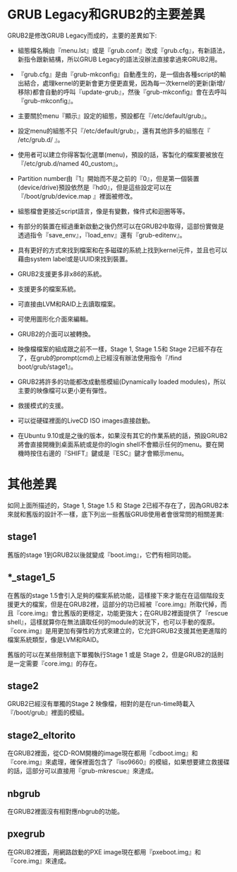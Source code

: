 # GRUB Legacy和GRUB2的主要差異

GRUB2是修改GRUB Legacy而成的，主要的差異如下:

* 組態檔名稱由『menu.lst』或是『grub.conf』改成『grub.cfg』，有新語法，新指令跟新結構，所以GRUB Legacy的語法沒辦法直接拿過來GRUB2用。

* 『grub.cfg』是由『grub-mkconfig』自動產生的，是一個由各種script的輸出結合，處理kernel的更新會更方便更直覺，因為每一次kernel的更新(新增/移除)都會自動的呼叫『update-grub』，然後『grub-mkconfig』會在去呼叫『grub-mkconfig』。

* 主要關於menu『顯示』設定的組態，預設都在『/etc/default/grub』。

* 設定menu的組態不只『/etc/default/grub』，還有其他許多的組態在『 /etc/grub.d/ 』。

* 使用者可以建立你得客製化選單(menu)，預設的話，客製化的檔案要被放在『/etc/grub.d/named 40_custom』。

* Partition number由『1』開始而不是之前的『0』，但是第一個裝置(device/drive)預設依然是『hd0』，但是這些設定可以在『/boot/grub/device.map 』裡面被修改。

* 組態檔會更接近script語言，像是有變數，條件式和迴圈等等。

* 有部分的裝置在經過重新啟動之後仍然可以在GRUB2中取得，這部份實做是透過指令『save\_env』，『load\_env』還有『grub-editenv』。

* 具有更好的方式來找到檔案和在多磁碟的系統上找到kernel元件，並且也可以藉由system label或是UUID來找到裝置。

* GRUB2支援更多非x86的系統。

* 支援更多的檔案系統。

* 可直接由LVM和RAID上去讀取檔案。

* 可使用圖形化介面來編輯。

* GRUB2的介面可以被轉換。

* 映像檔檔案的組成跟之前不一樣，Stage 1, Stage 1.5和 Stage 2已經不存在了，在grub的prompt(cmd)上已經沒有辦法使用指令『/find boot/grub/stage1』。

* GRUB2將許多的功能都改成動態模組\(Dynamically loaded modules\)，所以主要的映像檔可以更小更有彈性。

* 救援模式的支援。

* 可以從硬碟裡面的LiveCD ISO images直接啟動。

* <span>在Ubuntu 9.10或是之後的版本，如果沒有其它的作業系統的話，預設GRUB2將會直接開機到桌面系統或是你的login shell不會顯示任何的menu。要在開機時按住右邊的『SHIFT』鍵或是『ESC』鍵才會顯示menu。</span>


# 其他差異
如同上面所描述的，Stage 1, Stage 1.5 和 Stage 2已經不存在了，因為GRUB2本來就和舊版的設計不一樣，底下列出一些舊版GRUB使用者會很常問的相關差異:

## stage1
舊版的stage 1到GRUB2以後就變成『boot.img』，它們有相同功能。

## *_stage1_5
在舊版的stage 1.5會引入足夠的檔案系統功能，這樣接下來才能在在這個階段支援更大的檔案，但是在GRUB2裡，這部分的功已經被『core.img』所取代掉，而且『core.img』會比舊版的更穩定，功能更強大；在GRUB2裡面提供了『rescue shell』，這樣就算你在無法讀取任何的module的狀況下，也可以手動的復原。『core.img』是用更加有彈性的方式來建立的，它允許GRUB2支援其他更進階的檔案系統類型，像是LVM和RAID。

舊版的可以在某些限制底下單獨執行Stage 1 或是 Stage 2，但是GRUB2的話則是一定需要『core.img』的存在。

## stage2
GRUB2已經沒有單獨的Stage 2 映像檔，相對的是在run-time時載入『/boot/grub』裡面的模組。

## stage2_eltorito
在GRUB2裡面，從CD-ROM開機的image現在都用『cdboot.img』和『core.img』來處理，確保裡面包含了『iso9660』的模組，如果想要建立救援碟的話，這部分可以直接用『grub-mkrescue』來達成。

## nbgrub
在GRUB2裡面沒有相對應nbgrub的功能。

## pxegrub
在GRUB2裡面，用網路啟動的PXE image現在都用『pxeboot.img』和『core.img』來達成。